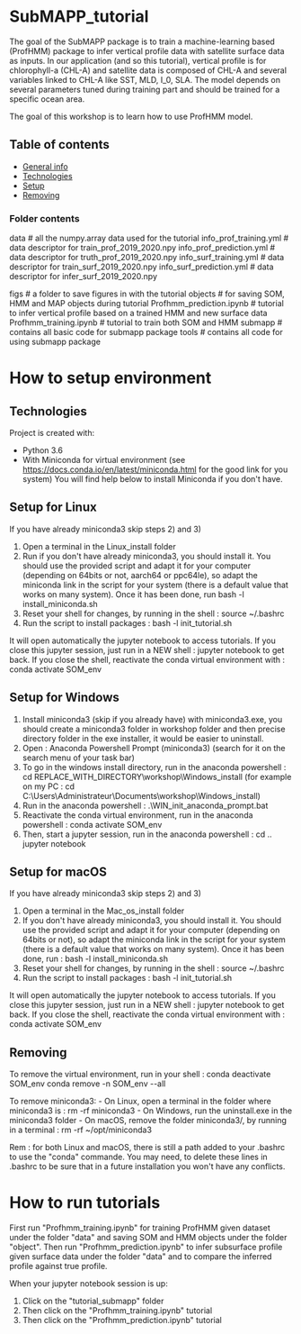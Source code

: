 # SubMAPP_tutorial

The goal of the SubMAPP package is to train a machine-learning based (ProfHMM) package to infer vertical profile
data with satellite surface data as inputs. In our application (and so this tutorial), vertical profile is for 
chlorophyll-a (CHL-A) and satellite data is composed of CHL-A and several variables linked to 
CHL-A like SST, MLD, I_0, SLA. 
The model depends on several parameters tuned during training part and should be trained for a specific ocean area.  

The goal of this workshop is to learn how to use ProfHMM model.

## Table of contents
* [General info](#general-info)
* [Technologies](#technologies)
* [Setup](#setup)
* [Removing](#remove)

### Folder contents
data  # all the numpy.array data used for the tutorial
	info_prof_training.yml  # data descriptor for train_prof_2019_2020.npy
	info_prof_prediction.yml # data descriptor for truth_prof_2019_2020.npy
	info_surf_training.yml # data descriptor for train_surf_2019_2020.npy
	info_surf_prediction.yml # data descriptor for infer_surf_2019_2020.npy
    
figs  # a folder to save figures in with the tutorial
objects  # for saving SOM, HMM and MAP objects during tutorial
Profhmm_prediction.ipynb  # tutorial to infer vertical profile based on a trained HMM and new surface data 
Profhmm_training.ipynb  # tutorial to train both SOM and HMM
submapp  # contains all basic code for submapp package
tools # contains all code for using submapp package

# How to setup environment

## Technologies
Project is created with:
* Python 3.6
* With Miniconda for virtual environment (see https://docs.conda.io/en/latest/miniconda.html for the good link for you
system)
You will find help below to install Miniconda if you don't have.

## Setup for Linux
If you have already miniconda3 skip steps 2) and 3)
1) Open a terminal in the Linux_install folder
2) Run if you don't have already miniconda3, you should install it. You should use the provided script and adapt it for
your computer (depending on 64bits or not, aarch64 or ppc64le), so adapt the miniconda link in the script for your system 
(there is a default value that works on many system). Once it has been done, run bash -l install_miniconda.sh
3) Reset your shell for changes, by running in the shell : source ~/.bashrc
4) Run the script to install packages : bash -l init_tutorial.sh
	   
	   
It will open automatically the jupyter notebook to access tutorials.
If you close this jupyter session, just run in a NEW shell : jupyter notebook
to get back. If you close the shell, reactivate the conda virtual environment with : conda activate SOM_env

## Setup for Windows
1) Install miniconda3 (skip if you already have) with miniconda3.exe, you should create a miniconda3 folder in workshop 
folder  and then precise directory folder in the exe installer, it would be easier to uninstall.
2) Open : Anaconda Powershell Prompt (miniconda3) 
(search for it on the search menu of your task bar)
3) To go in the windows install directory, run in the anaconda powershell :
cd REPLACE_WITH_DIRECTORY\workshop\Windows_install 
(for example on my PC : cd C:\Users\Administrateur\Documents\workshop\Windows_install)
4) Run in the anaconda powershell :  .\WIN_init_anaconda_prompt.bat
5) Reactivate the conda virtual environment, run in the anaconda powershell : conda activate SOM_env
6) Then, start a jupyter session, run in the anaconda powershell : cd .. 
																   jupyter notebook
## Setup for macOS
If you have already miniconda3 skip steps 2) and 3)

1) Open a terminal in the Mac_os_install folder
2) If you don't have already miniconda3, you should install it. You should use the provided script and adapt it for
your computer (depending on 64bits or not), so adapt the miniconda link in the script for your system 
(there is a default value that works on many system). Once it has been done, run : bash -l install_miniconda.sh
3) Reset your shell for changes, by running in the shell : source ~/.bashrc
4) Run the script to install packages : bash -l init_tutorial.sh
	   
	   
It will open automatically the jupyter notebook to access tutorials.
If you close this jupyter session, just run in a NEW shell : jupyter notebook
to get back. If you close the shell, reactivate the conda virtual environment with : conda activate SOM_env

## Removing
To remove the virtual environment, run in your shell : conda deactivate SOM_env
													   conda remove -n SOM_env --all

To remove miniconda3:
	- On Linux, open a terminal in the folder where miniconda3 is : rm -rf miniconda3
	- On Windows, run the uninstall.exe in the miniconda3 folder
	- On macOS, remove the folder miniconda3/, by running in a terminal : rm -rf ~/opt/miniconda3

Rem : for both Linux and macOS, there is still a path added to your .bashrc to use the "conda" commande. You may need,
to delete these lines in .bashrc to be sure that in a future installation you won't have any conflicts.

# How to run tutorials
First run "Profhmm_training.ipynb" for training ProfHMM given dataset under the folder "data" and saving SOM and HMM objects under the folder "object". Then run "Profhmm_prediction.ipynb" to infer subsurface profile given surface data under the folder "data" and to compare the inferred profile against true profile.

When your jupyter notebook session is up:
1) Click on the "tutorial_submapp" folder
2) Then click on the "Profhmm_training.ipynb" tutorial
3) Then click on the "Profhmm_prediction.ipynb" tutorial
